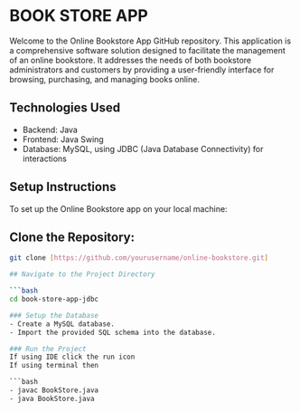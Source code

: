 # BOOK STORE APP

Welcome to the Online Bookstore App GitHub repository. This application is a comprehensive software solution designed to facilitate the management of an online bookstore. It addresses the needs of both bookstore administrators and customers by providing a user-friendly interface for browsing, purchasing, and managing books online.

## Technologies Used
- Backend: Java
- Frontend: Java Swing
- Database: MySQL, using JDBC (Java Database Connectivity) for interactions

## Setup Instructions

To set up the Online Bookstore app on your local machine:

## Clone the Repository:

```bash
git clone [https://github.com/yourusername/online-bookstore.git]

## Navigate to the Project Directory

```bash
cd book-store-app-jdbc

### Setup the Database
- Create a MySQL database.
- Import the provided SQL schema into the database.

### Run the Project
If using IDE click the run icon
If using terminal then

```bash
- javac BookStore.java
- java BookStore.java





